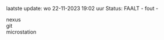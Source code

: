 laatste update: 
wo 22-11-2023 19:02   uur 
Status: FAALT - fout - 
<div class="service R">nexus</div><div class="service R">git</div><div class="service Y">microstation</div>